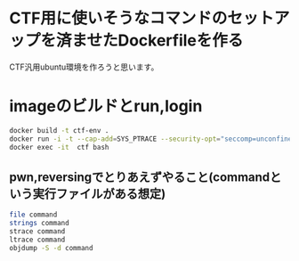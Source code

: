 # CTF用に使いそうなコマンドのセットアップを済ませたDockerfileを作る
CTF汎用ubuntu環境を作ろうと思います。


# imageのビルドとrun,login
```bash
docker build -t ctf-env .
docker run -i -t --cap-add=SYS_PTRACE --security-opt="seccomp=unconfined" --name ctf ctf-env /bin/bash
docker exec -it  ctf bash
```


## pwn,reversingでとりあえずやること(commandという実行ファイルがある想定)
```bash
file command
strings command
strace command
ltrace command
objdump -S -d command
```


